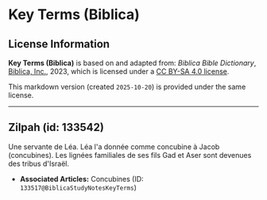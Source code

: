 # Key Terms (Biblica)

## License Information

**Key Terms (Biblica)** is based on and adapted from: _Biblica Bible Dictionary_, [Biblica, Inc.](https://www.biblica.com/), 2023, which is licensed under a [CC BY-SA 4.0 license](https://creativecommons.org/licenses/by-sa/4.0/legalcode.en).

This markdown version (created `2025-10-20`) is provided under the same license.



--------------------------------

## Zilpah (id: 133542)

Une servante de Léa. Léa l'a donnée comme concubine à Jacob (concubines). Les lignées familiales de ses fils Gad et Aser sont devenues des tribus d'Israël.

* **Associated Articles:** Concubines (ID: `133517@BiblicaStudyNotesKeyTerms`)


